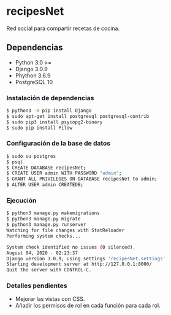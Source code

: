 # recipesNet

Red social para compartir recetas de cocina.

## Dependencias

* Python 3.0 >=
* Django 3.0.9
* Phython 3.6.9
* PostgreSQL 10

### Instalación de dependencias

```bash
$ python3 -m pip install Django
$ sudo apt-get install postgresql postgresql-contrib
$ sudo pip3 install psycopg2-binary
$ sudo pip install Pilow
```
### Configuración de la base de datos
```bash
$ sudo su postgres
$ psql
$ CREATE DATABASE recipesNet;
$ CREATE USER admin WITH PASSWORD "admin";
$ GRANT ALL PRIVILEGES ON DATABASE recipesNet to admin;
$ ALTER USER admin CREATEDB;
```


### Ejecución

```bash
$ python3 manage.py makemigrations
$ python3 manage.py migrate
$ python3 manage.py runserver
Watching for file changes with StatReloader
Performing system checks...

System check identified no issues (0 silenced).
August 04, 2020 - 02:23:37
Django version 3.0.9, using settings 'recipesNet.settings'
Starting development server at http://127.0.0.1:8000/
Quit the server with CONTROL-C.

```

### Detalles pendientes

* Mejorar las vistas con CSS.
* Añadir los permisos de rol en cada función para cada rol.
